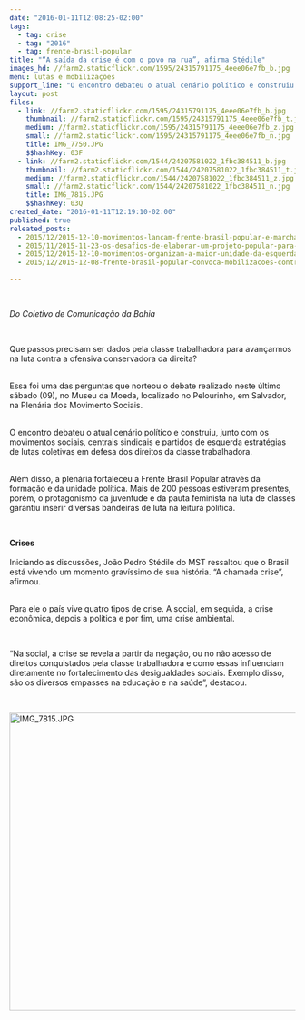 ```yaml
---
date: "2016-01-11T12:08:25-02:00"
tags:
  - tag: crise
  - tag: "2016"
  - tag: frente-brasil-popular
title: "“A saída da crise é com o povo na rua”, afirma Stédile"
images_hd: //farm2.staticflickr.com/1595/24315791175_4eee06e7fb_b.jpg
menu: lutas e mobilizações
support_line: "O encontro debateu o atual cenário político e construiu estratégias de lutas coletivas em defesa dos direitos da classe trabalhadora. \n"
layout: post
files:
  - link: //farm2.staticflickr.com/1595/24315791175_4eee06e7fb_b.jpg
    thumbnail: //farm2.staticflickr.com/1595/24315791175_4eee06e7fb_t.jpg
    medium: //farm2.staticflickr.com/1595/24315791175_4eee06e7fb_z.jpg
    small: //farm2.staticflickr.com/1595/24315791175_4eee06e7fb_n.jpg
    title: IMG_7750.JPG
    $$hashKey: 03F
  - link: //farm2.staticflickr.com/1544/24207581022_1fbc384511_b.jpg
    thumbnail: //farm2.staticflickr.com/1544/24207581022_1fbc384511_t.jpg
    medium: //farm2.staticflickr.com/1544/24207581022_1fbc384511_z.jpg
    small: //farm2.staticflickr.com/1544/24207581022_1fbc384511_n.jpg
    title: IMG_7815.JPG
    $$hashKey: 03Q
created_date: "2016-01-11T12:19:10-02:00"
published: true
releated_posts:
  - 2015/12/2015-12-10-movimentos-lancam-frente-brasil-popular-e-marcham-em-defesa-da-democracia-no-rs.md
  - 2015/11/2015-11-23-os-desafios-de-elaborar-um-projeto-popular-para-o-brasil-entrevista-especial-com-gladstone-leonel-da-silva-junior.md
  - 2015/12/2015-12-10-movimentos-organizam-a-maior-unidade-da-esquerda-desde-collor.md
  - 2015/12/2015-12-08-frente-brasil-popular-convoca-mobilizacoes-contra-o-golpe-para-o-dia-16-12.md

---
```

<p>&nbsp;</p>

<p><em>Do Coletivo de Comunica&ccedil;&atilde;o da Bahia&nbsp;</em></p>

<p>&nbsp;</p>

<p>Que passos precisam ser dados pela classe trabalhadora para avan&ccedil;armos na luta contra a ofensiva conservadora da direita?</p>

<p><br />
Essa foi uma das perguntas que norteou o debate realizado neste &uacute;ltimo s&aacute;bado (09), no Museu da Moeda, localizado no Pelourinho, em Salvador, na Plen&aacute;ria dos Movimento Sociais.&nbsp;</p>

<p><br />
O encontro debateu&nbsp;o atual cen&aacute;rio pol&iacute;tico e construiu, junto com os movimentos sociais, centrais sindicais e partidos de esquerda estrat&eacute;gias de lutas coletivas em defesa dos direitos da classe trabalhadora.&nbsp;</p>

<p><br />
Al&eacute;m disso, a plen&aacute;ria fortaleceu a Frente Brasil Popular atrav&eacute;s da forma&ccedil;&atilde;o e da unidade pol&iacute;tica.&nbsp;Mais de 200 pessoas estiveram presentes, por&eacute;m, o protagonismo da juventude e da pauta feminista na luta de classes garantiu inserir diversas bandeiras de luta na leitura pol&iacute;tica.</p>

<p>&nbsp;</p>

<p><strong>Crises&nbsp;</strong><br />
<br />
Iniciando as discuss&otilde;es, Jo&atilde;o Pedro&nbsp;St&eacute;dile do MST&nbsp;ressaltou&nbsp;que o Brasil est&aacute; vivendo um momento grav&iacute;ssimo de sua hist&oacute;ria. &ldquo;A chamada crise&rdquo;, afirmou.&nbsp;</p>

<p><br />
Para ele o pa&iacute;s vive quatro tipos de crise. A&nbsp;social, em seguida, a crise econ&ocirc;mica, depois a pol&iacute;tica e por fim, uma crise ambiental.</p>

<p>&nbsp;</p>

<p>&ldquo;Na social, a crise se revela a partir da nega&ccedil;&atilde;o, ou no n&atilde;o acesso de direitos conquistados pela classe trabalhadora e como essas influenciam diretamente no fortalecimento das desigualdades sociais. Exemplo disso, s&atilde;o os diversos empasses na educa&ccedil;&atilde;o e na sa&uacute;de&rdquo;, destacou.&nbsp;</p>

<p>&nbsp;</p>

<p><img alt="IMG_7815.JPG" height="525" src="//farm2.staticflickr.com/1544/24207581022_1fbc384511_b.jpg" width="700" /></p>

<p>&nbsp;</p>
